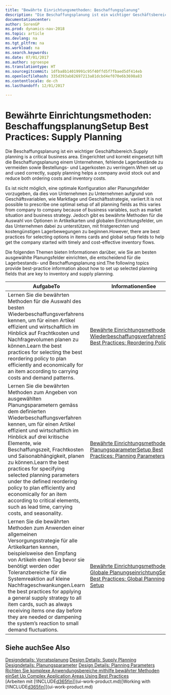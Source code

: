 ```yaml
---
title: "Bewährte Einrichtungsmethoden: Beschaffungsplanung"
description: "Die Beschaffungsplanung ist ein wichtiger Geschäftsbereich. Eingerichtet und korrekt eingesetzt hilft die Beschaffungsplanung einem Unternehmen, fehlende Lagerbestände zu vermeiden sowie Bestellungs- und Lagerkosten zu verringern."
documentationcenter: 
author: SorenGP
ms.prod: dynamics-nav-2018
ms.topic: article
ms.devlang: na
ms.tgt_pltfrm: na
ms.workload: na
ms.search.keywords: 
ms.date: 07/01/2017
ms.author: sgroespe
ms.translationtype: HT
ms.sourcegitcommit: 1dfba8b14019991c95f40ffd5f7fbaed5df414eb
ms.openlocfilehash: 335d393ab82697213a81dcbd4ef070e6b3698a83
ms.contentlocale: de-ch
ms.lasthandoff: 12/01/2017

---
```

# <a name="setup-best-practices-supply-planning"></a><span data-ttu-id="130f2-104">Bewährte Einrichtungsmethoden: Beschaffungsplanung</span><span class="sxs-lookup"><span data-stu-id="130f2-104">Setup Best Practices: Supply Planning</span></span>
<span data-ttu-id="130f2-105">Die Beschaffungsplanung ist ein wichtiger Geschäftsbereich.</span><span class="sxs-lookup"><span data-stu-id="130f2-105">Supply planning is a critical business area.</span></span> <span data-ttu-id="130f2-106">Eingerichtet und korrekt eingesetzt hilft die Beschaffungsplanung einem Unternehmen, fehlende Lagerbestände zu vermeiden sowie Bestellungs- und Lagerkosten zu verringern.</span><span class="sxs-lookup"><span data-stu-id="130f2-106">When set up and used correctly, supply planning helps a company avoid stock out and reduce both ordering costs and inventory costs.</span></span>  

 <span data-ttu-id="130f2-107">Es ist nicht möglich, eine optimale Konfiguration aller Planungsfelder vorzugeben, da dies von Unternehmen zu Unternehmen aufgrund von Geschäftsvariablen, wie Marktlage und Geschäftsstrategie, variiert.</span><span class="sxs-lookup"><span data-stu-id="130f2-107">It is not possible to prescribe one optimal setup of all planning fields as this varies from company to company because of business variables, such as market situation and business strategy.</span></span> <span data-ttu-id="130f2-108">Jedoch gibt es bewährte Methoden für die Auswahl von Optionen in Artikelkarten und globalen Einrichtungsfelder, um das Unternehmen dabei zu unterstützen, mit fristgerechten und kostengünstigen Lagerbewegungen zu beginnen.</span><span class="sxs-lookup"><span data-stu-id="130f2-108">However, there are best practices for selecting options in items cards and global setup fields to help get the company started with timely and cost-effective inventory flows.</span></span>  

 <span data-ttu-id="130f2-109">Die folgenden Themen bieten Informationen darüber, wie Sie am besten ausgewählte Planungsfelder einrichten, die entscheidend für die Lagerbestands- und Beschaffungsplanung sind.</span><span class="sxs-lookup"><span data-stu-id="130f2-109">The following topics provide best-practice information about how to set up selected planning fields that are key to inventory and supply planning.</span></span>  

|<span data-ttu-id="130f2-110">**Aufgabe**</span><span class="sxs-lookup"><span data-stu-id="130f2-110">**To**</span></span>|<span data-ttu-id="130f2-111">**Informationen**</span><span class="sxs-lookup"><span data-stu-id="130f2-111">**See**</span></span>|  
|------------|-------------|  
|<span data-ttu-id="130f2-112">Lernen Sie die bewährten Methoden für die Auswahl des besten Wiederbeschaffungsverfahrens kennen, um für einen Artikel effizient und wirtschaftlich im Hinblick auf Frachtkosten und Nachfragevolumen planen zu können.</span><span class="sxs-lookup"><span data-stu-id="130f2-112">Learn the best practices for selecting the best reordering policy to plan efficiently and economically for an item according to carrying costs and demand patterns.</span></span>|[<span data-ttu-id="130f2-113">Bewährte Einrichtungsmethoden: Wiederbeschaffungsverfahren</span><span class="sxs-lookup"><span data-stu-id="130f2-113">Setup Best Practices: Reordering Policies</span></span>](setup-best-practices-reordering-policies.md)|  
|<span data-ttu-id="130f2-114">Lernen Sie die bewährten Methoden zum Angeben von ausgewählten Planungsparametern gemäss dem definierten Wiederbeschaffungsverfahren kennen, um für einen Artikel effizient und wirtschaftlich im Hinblick auf drei kritische Elemente, wie Beschaffungszeit, Frachtkosten und Saisonabhängigkeit, planen zu können.</span><span class="sxs-lookup"><span data-stu-id="130f2-114">Learn the best practices for specifying selected planning parameters under the defined reordering policy to plan efficiently and economically for an item according to critical elements, such as lead time, carrying costs, and seasonality.</span></span>|[<span data-ttu-id="130f2-115">Bewährte Einrichtungsmethoden: Planungsparameter</span><span class="sxs-lookup"><span data-stu-id="130f2-115">Setup Best Practices: Planning Parameters</span></span>](setup-best-practices-planning-parameters.md)|  
|<span data-ttu-id="130f2-116">Lernen Sie die bewährten Methoden zum Anwenden einer allgemeinen Versorgungsstrategie für alle Artikelkarten kennen, beispielsweise den Empfang von Artikeln einen Tag bevor sie benötigt werden oder Toleranzbereiche für die Systemreaktion auf kleine Nachfrageschwankungen.</span><span class="sxs-lookup"><span data-stu-id="130f2-116">Learn the best practices for applying a general supply strategy to all item cards, such as always receiving items one day before they are needed or dampening the system’s reaction to small demand fluctuations.</span></span>|[<span data-ttu-id="130f2-117">Bewährte Einrichtungsmethoden: Globale Planungseinrichtung</span><span class="sxs-lookup"><span data-stu-id="130f2-117">Setup Best Practices: Global Planning Setup</span></span>](setup-best-practices-global-planning-setup.md)|  

## <a name="see-also"></a><span data-ttu-id="130f2-118">Siehe auch</span><span class="sxs-lookup"><span data-stu-id="130f2-118">See Also</span></span>  
 <span data-ttu-id="130f2-119">[Designdetails: Vorratsplanung](design-details-supply-planning.md) </span><span class="sxs-lookup"><span data-stu-id="130f2-119">[Design Details: Supply Planning](design-details-supply-planning.md) </span></span>  
 <span data-ttu-id="130f2-120">[Designdetails: Planungsparameter](design-details-planning-parameters.md) </span><span class="sxs-lookup"><span data-stu-id="130f2-120">[Design Details: Planning Parameters](design-details-planning-parameters.md) </span></span>  
 [<span data-ttu-id="130f2-121">Richten Sie komplexe Anwendungsbereiche mithilfe bewährter Methoden ein</span><span class="sxs-lookup"><span data-stu-id="130f2-121">Set Up Complex Application Areas Using Best Practices</span></span>](set-up-complex-application-areas-using-best-practices.md)  
 <span data-ttu-id="130f2-122">[Arbeiten mit [!INCLUDE[d365fin](includes/d365fin_md.md)]](ui-work-product.md)</span><span class="sxs-lookup"><span data-stu-id="130f2-122">[Working with [!INCLUDE[d365fin](includes/d365fin_md.md)]](ui-work-product.md)</span></span>

